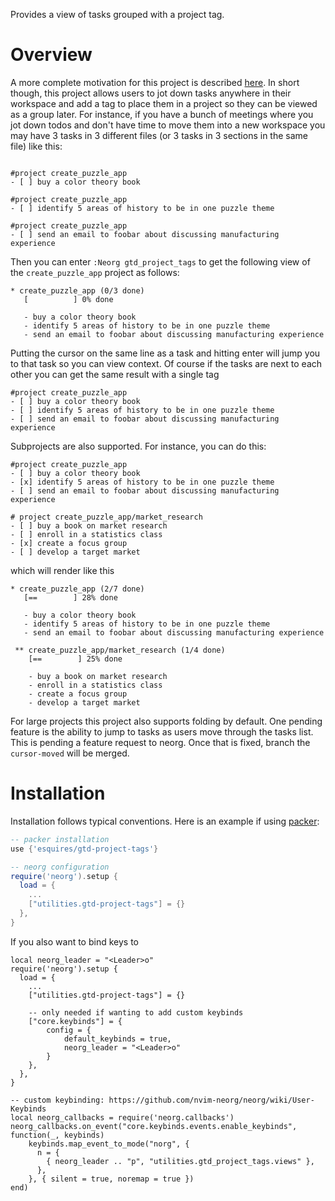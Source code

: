 Provides a view of tasks grouped with a project tag.

# Overview

A more complete motivation for this project is described
[here](https://github.com/nvim-neorg/neorg/discussions/217).
In short though, this project allows users to jot down tasks anywhere in their workspace
and add a tag to place them in a project so they can be viewed as a group later.
For instance, if you have a bunch of meetings where you jot down todos
and don't have time to move them into a new workspace you may have 3
tasks in 3 different files (or 3 tasks in 3 sections in the same file) like this:

```

#project create_puzzle_app
- [ ] buy a color theory book

#project create_puzzle_app
- [ ] identify 5 areas of history to be in one puzzle theme

#project create_puzzle_app
- [ ] send an email to foobar about discussing manufacturing experience
```

Then you can enter `:Neorg gtd_project_tags` to get the following view of the `create_puzzle_app`
project as follows:

```
* create_puzzle_app (0/3 done)
   [          ] 0% done

   - buy a color theory book
   - identify 5 areas of history to be in one puzzle theme
   - send an email to foobar about discussing manufacturing experience
```

Putting the cursor on the same line as a task and hitting enter will jump you
to that task so you can view context. Of course if the tasks are next to each
other you can get the same result with a single tag

```
#project create_puzzle_app
- [ ] buy a color theory book
- [ ] identify 5 areas of history to be in one puzzle theme
- [ ] send an email to foobar about discussing manufacturing experience
```

Subprojects are also supported. For instance, you can do this:

```
#project create_puzzle_app
- [ ] buy a color theory book
- [x] identify 5 areas of history to be in one puzzle theme
- [ ] send an email to foobar about discussing manufacturing experience

# project create_puzzle_app/market_research
- [ ] buy a book on market research
- [ ] enroll in a statistics class
- [x] create a focus group
- [ ] develop a target market
```

which will render like this

```
* create_puzzle_app (2/7 done)
   [==        ] 28% done

   - buy a color theory book
   - identify 5 areas of history to be in one puzzle theme
   - send an email to foobar about discussing manufacturing experience

 ** create_puzzle_app/market_research (1/4 done)
    [==        ] 25% done

    - buy a book on market research
    - enroll in a statistics class
    - create a focus group
    - develop a target market
```

For large projects this project also supports folding by default.
One pending feature is the ability to jump to tasks as users move through the tasks list.
This is pending a feature request to neorg. Once that is fixed, branch the `cursor-moved`
will be merged.

# Installation

Installation follows typical conventions. Here is an example if using
[packer](https://github.com/wbthomason/packer.nvim):
```lua
-- packer installation
use {'esquires/gtd-project-tags'}

-- neorg configuration
require('neorg').setup {
  load = {
    ...
    ["utilities.gtd-project-tags"] = {}
  },
}
```

If you also want to bind keys to 


```
local neorg_leader = "<Leader>o"
require('neorg').setup {
  load = {
    ...
    ["utilities.gtd-project-tags"] = {}

    -- only needed if wanting to add custom keybinds
    ["core.keybinds"] = {
        config = {
            default_keybinds = true,
            neorg_leader = "<Leader>o"
        }
    },
  },
}

-- custom keybinding: https://github.com/nvim-neorg/neorg/wiki/User-Keybinds
local neorg_callbacks = require('neorg.callbacks')
neorg_callbacks.on_event("core.keybinds.events.enable_keybinds", function(_, keybinds)
	keybinds.map_event_to_mode("norg", {
      n = {
        { neorg_leader .. "p", "utilities.gtd_project_tags.views" },
      },
    }, { silent = true, noremap = true })
end)
```
